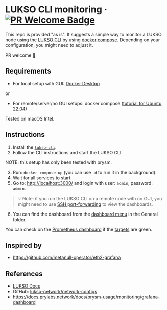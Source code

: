 # LUKSO CLI monitoring &middot; [![PR Welcome Badge](https://badgen.net/https/pr-welcome-badge.vercel.app/api/badge/Hugoo/lukso-cli-monitoring)](https://github.com/Hugoo/lukso-cli-monitoring/issues?q=archived:false+is:issue+is:open+sort:updated-desc+label%3A%22help%20wanted%22%2C%22good%20first%20issue%22)

This repo is provided "as is". It suggests a simple way to monitor a LUKSO node using the [LUKSO CLI](https://github.com/lukso-network/tools-lukso-cli) by using [docker compose](https://docs.docker.com/compose/). Depending on your configuration, you might need to adjust it.

PR welcome 🤗

## Requirements

- For local setup with GUI: [Docker Desktop](https://www.docker.com/products/docker-desktop/)

or

- For remote/server/no GUI setups: docker compose ([tutorial for Ubuntu 22.04](https://www.digitalocean.com/community/tutorials/how-to-install-and-use-docker-compose-on-ubuntu-22-04))

Tested on macOS Intel.

## Instructions

1. Install the [`lukso-cli`](https://github.com/lukso-network/tools-lukso-cli).
2. Follow the CLI instructions and start the LUKSO CLI.

NOTE: this setup has only been tested with prysm.

3. Run: `docker compose up` (you can use `-d` to run it in the background).
4. Wait for all services to start.
5. Go to: <http://localhost:3000/> and login with user: `admin`, password: `admin`.

> 💡 Note: if you run the LUKSO CLI on a remote node with no GUI, you might need to use [SSH port-forwarding](https://unix.stackexchange.com/a/115906) to view the dashboards.

6. You can find the dashboard from the [dashboard menu](http://localhost:3000/dashboards) in the General folder.

You can check on the [Prometheus dashboard](http://localhost:9090/) if the [targets](http://localhost:9090/targets?search=) are green.

## Inspired by

- <https://github.com/metanull-operator/eth2-grafana>

## References

- [LUKSO Docs](https://docs.lukso.tech)
- GitHub: [lukso-network/network-configs](https://github.com/lukso-network/network-configs)
- <https://docs.prylabs.network/docs/prysm-usage/monitoring/grafana-dashboard>
